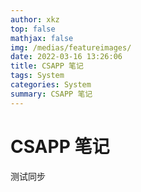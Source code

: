 ```yaml
---
author: xkz
top: false
mathjax: false
img: /medias/featureimages/
date: 2022-03-16 13:26:06
title: CSAPP 笔记
tags: System
categories: System
summary: CSAPP 笔记
---
```


# CSAPP 笔记

测试同步

